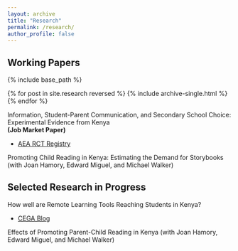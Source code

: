 ```yaml
---
layout: archive
title: "Research"
permalink: /research/
author_profile: false
---
```


## Working Papers
{% include base_path %}

{% for post in site.research reversed %}
  {% include archive-single.html %}
{% endfor %}

Information, Student-Parent Communication, and Secondary School Choice: Experimental Evidence from Kenya  <br /> **(Job Market Paper)**
* [AEA RCT Registry](https://www.socialscienceregistry.org/trials/5517) 


Promoting Child Reading in Kenya: Estimating the Demand for Storybooks (with Joan Hamory, Edward Miguel, and Michael Walker)

## Selected Research in Progress
How well are Remote Learning Tools Reaching Students in Kenya? 
* [CEGA Blog](https://medium.com/center-for-effective-global-action/how-well-are-remote-learning-tools-reaching-students-in-kenya-d8c8461c7f88)

Effects of Promoting Parent-Child Reading in Kenya (with Joan Hamory, Edward Miguel, and Michael Walker)

